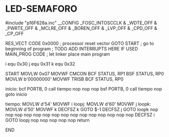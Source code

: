# LED-SEMAFORO
#include "p16F628a.inc"
__CONFIG _FOSC_INTOSCCLK & _WDTE_OFF & _PWRTE_OFF & _MCLRE_OFF & _BOREN_OFF & _LVP_OFF & _CPD_OFF & _CP_OFF

RES_VECT CODE 0x0000 ; processor reset vector
GOTO START ; go to beginning of program
; TODO ADD INTERRUPTS HERE IF USED
MAIN_PROG CODE ; let linker place main program

i equ 0x30
j equ 0x31
k equ 0x32

START
    MOVLW 0x07
    MOVWF CMCON
    BCF STATUS, RP1
    BSF STATUS, RP0
    MOVLW b'00000000'
    MOVWF TRISB
    BCF STATUS, RP0

inicio: 
    bcf PORTB, 0
    call tiempo
    nop
    nop
    nop
    bsf PORTB, 0
    call tiempo
    nop
    goto inicio
       
  
tiempo:
       MOVLW d'54'
       MOVWF i
loopj: MOVLW d'60'
       MOVWF j
loopk: MOVLW d'50'
       MOVWF k
       DECFSZ k
       GOTO $-1
       DECFSZ j
       GOTO loopk
       nop
       nop
       nop
       nop
       nop
       nop
       nop
       nop
       nop
       nop
       nop
       nop
       nop
       nop
       nop
       DECFSZ i
       GOTO loopj
       nop
       nop
       nop
       nop
       nop
       return
    
END
